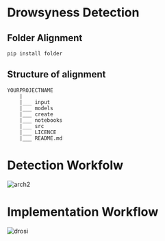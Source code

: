 # Drowsyness Detection

## Folder Alignment
```
pip install folder 
```
## Structure of alignment
```
YOURPROJECTNAME
	|
	|___ input
	|___ models
	|___ create
	|___ notebooks
	|___ src
	|___ LICENCE
	|___ README.md
```

# Detection Workfolw
![arch2](https://user-images.githubusercontent.com/60479691/113746193-d9e34100-9727-11eb-98f2-900e6259c3cf.JPG)

# Implementation Workflow
![drosi](https://user-images.githubusercontent.com/60479691/113746870-9dfcab80-9728-11eb-9b8b-18ce82cfab79.JPG)
